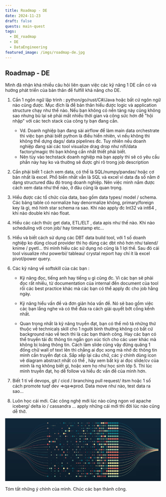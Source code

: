 ```yaml
---
title: Roadmap - DE
date: 2024-11-23
draft: false
quests: main-quest
tags:
  - DE_roadmap
  - DE
  - DataEngineering
featured_image: /imgs/roadmap-de.jpg
---
```

## Roadmap - DE


Mình đã nhận khá nhiều câu hỏi liên quan việc các kỹ năng 1 DE cần có và hướng phát triển của bản thân để fulfill khả năng cho DE.

1. Cần 1 ngôn ngữ lập trình : python/go/rust/C#/Java hoặc bất cứ ngôn ngữ nào cũng được. Mục đích là để bản thân hiểu được logic và application structure chạy như thế nào. Nếu bạn không có nền tảng này cũng không sao nhưng bù lại sẽ phải mất nhiều thời gian và công sức hơn để "hội nhập" với các tech stack của công ty bạn đang cần. 
	- Vd. Doanh nghiệp bạn đang sài airflow để làm main data orchestrate thì việc bạn phải biết python là điều hiển nhiên, vì nếu không thì không thể dựng dags/ data pipelines đc. Tuy nhiên nếu doanh nghiệp đang sài các tool visualize drag drop như nifi/data factory/magic thì bạn không cần nhất thiết phải biết. 
	- Nên tùy vào techstack doanh nghiệp mà bạn apply thì sẽ có yêu cầu phần này hay ko và thường sẽ được ghi rõ trong job description

3. Cần phải biết 1 cách xem data, có thể là SQL/numpy/pandas/ hoặc cơ bản nhất là excel. Phổ biến nhất vẫn là SQL và excel vì data đa số nằm ở dạng structured đâu đó trong doanh nghiệp. Nên việc mình nắm được cách xem data như thế nào, ở đâu cũng là quan trọng.

4. Hiểu được các tổ chức của data, bao gồm data types/ model / schema. Các bảng table có normalize hay denormalize không, primary/foreign key là gì, mô hình star schema ra sao. Khi nào apply đc Int32 và int64 , khi nào double khi nào float.

5. Hiểu các cách thức get data, ETL/ELT , data apis như thế nào. Khi nào scheduling với cron job/ hay timestamp etc...

6. Hiểu và biết cách sử dụng các DBT data build tool, với 1 số doanh nghiệp ko dùng cloud provider thì họ dùng các dbt nhỏ hơn như talend/ knime / pyetl... thì mình hiểu các sử dụng nó cũng là 1 lợi thế. Sau đó cái tool visualize như powerbi/ tableau/ crystal report hay chí ít là excel pivot/power query.

7. Các kỹ năng về softskill của các bạn :
	- Kỹ năng đọc, tiếng anh hay tiếng u gì cũng đc. Vì các bạn sẽ phải đọc rất nhiều, từ documentation của internal đến document của tool rồi các best practice khác mà các bạn có thể apply đc cho job hằng ngày.
	
	- Kỹ năng hiểu vấn đề và đơn giản hóa vấn đề. Nó sẽ bao gồm việc các bạn lắng nghe và có thể đưa ra cách giải quyết bớt cồng kềnh nhất.
	
	- Quan trọng nhất là kỹ năng truyền đạt, bạn có thể mô tả những thứ thuộc về technicals skill cho 1 người bình thường không có bất cứ background nào về tech thì là các bạn thành công. Hay các bạn có thể truyền tải đc thông tin ngắn gọn xúc tích cho các user khác mà không bị loãng thông tin. Cách làm slide cũng vậy đừng quăng 1 đống chữ wall of text lên thì chẳng ai đọc xong mà nhớ đc thông tin mình cần truyền đạt cả. Sắp xếp lại câu chữ, các ý chính dùng icon vẽ diagram abstract nhất có thể , hãy xem bất kỳ ai đọc slide/cv của mình là ng không biết gì, hoặc xem họ như học sinh lớp 5. Thì lúc mình truyền đạt, họ dễ follow và hiểu đc vấn đề của mình hơn.

7. Biết 1 tí về devops, git / cicd / branching pull request/ itsm hoặc 1 số cách promote tuqf dev =>qa=>prod. Data move như nào, test data ra sao...

8. Luôn học cái mới. Các công nghệ mới lúc nào cũng ngon vd apache iceberg/ delta io / cassandra ... apply những cái mới thì đời lúc nào cũng dễ thở.

![Images roadmap-de](/imgs/roadmap-de.jpg)

Tóm tắt những ý chính của mình. Chúc các bạn thành công.

